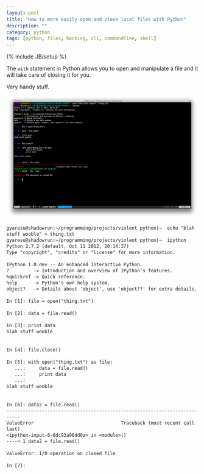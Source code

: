 ```yaml
---
layout: post
title: "How to more easily open and close local files with Python"
description: ""
category: python
tags: [python, files, hacking, cli, commandline, shell]
---
```

{% include JB/setup %}

The `with` statement in Python allows you to open and manipulate a file and it will take care of closing it for you.

Very handy stuff.

![python with statement](/assets/files/with_python.png)

    gyaresu@shadowrun:~/programming/projects/violent python|⇒  echo "blah stuff wooble" > thing.txt
    gyaresu@shadowrun:~/programming/projects/violent python|⇒  ipython
    Python 2.7.2 (default, Oct 11 2012, 20:14:37)
    Type "copyright", "credits" or "license" for more information.

    IPython 1.0.dev -- An enhanced Interactive Python.
    ?         -> Introduction and overview of IPython's features.
    %quickref -> Quick reference.
    help      -> Python's own help system.
    object?   -> Details about 'object', use 'object??' for extra details.

    In [1]: file = open("thing.txt")

    In [2]: data = file.read()

    In [3]: print data
    blah stuff wooble


    In [4]: file.close()

    In [5]: with open("thing.txt") as file:
       ...:     data = file.read()
       ...:     print data
       ...:
    blah stuff wooble


    In [6]: data2 = file.read()
    ---------------------------------------------------------------------------
    ValueError                                Traceback (most recent call last)
    <ipython-input-6-6dc93a98dd0a> in <module>()
    ----> 1 data2 = file.read()

    ValueError: I/O operation on closed file

    In [7]:
